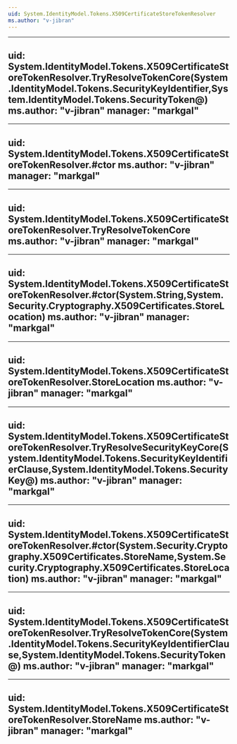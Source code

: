 ```yaml
---
uid: System.IdentityModel.Tokens.X509CertificateStoreTokenResolver
ms.author: "v-jibran"
---
```


---
uid: System.IdentityModel.Tokens.X509CertificateStoreTokenResolver.TryResolveTokenCore(System.IdentityModel.Tokens.SecurityKeyIdentifier,System.IdentityModel.Tokens.SecurityToken@)
ms.author: "v-jibran"
manager: "markgal"
---

---
uid: System.IdentityModel.Tokens.X509CertificateStoreTokenResolver.#ctor
ms.author: "v-jibran"
manager: "markgal"
---

---
uid: System.IdentityModel.Tokens.X509CertificateStoreTokenResolver.TryResolveTokenCore
ms.author: "v-jibran"
manager: "markgal"
---

---
uid: System.IdentityModel.Tokens.X509CertificateStoreTokenResolver.#ctor(System.String,System.Security.Cryptography.X509Certificates.StoreLocation)
ms.author: "v-jibran"
manager: "markgal"
---

---
uid: System.IdentityModel.Tokens.X509CertificateStoreTokenResolver.StoreLocation
ms.author: "v-jibran"
manager: "markgal"
---

---
uid: System.IdentityModel.Tokens.X509CertificateStoreTokenResolver.TryResolveSecurityKeyCore(System.IdentityModel.Tokens.SecurityKeyIdentifierClause,System.IdentityModel.Tokens.SecurityKey@)
ms.author: "v-jibran"
manager: "markgal"
---

---
uid: System.IdentityModel.Tokens.X509CertificateStoreTokenResolver.#ctor(System.Security.Cryptography.X509Certificates.StoreName,System.Security.Cryptography.X509Certificates.StoreLocation)
ms.author: "v-jibran"
manager: "markgal"
---

---
uid: System.IdentityModel.Tokens.X509CertificateStoreTokenResolver.TryResolveTokenCore(System.IdentityModel.Tokens.SecurityKeyIdentifierClause,System.IdentityModel.Tokens.SecurityToken@)
ms.author: "v-jibran"
manager: "markgal"
---

---
uid: System.IdentityModel.Tokens.X509CertificateStoreTokenResolver.StoreName
ms.author: "v-jibran"
manager: "markgal"
---
